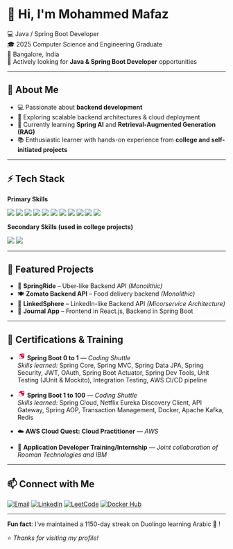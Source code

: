 # 👋 Hi, I'm Mohammed Mafaz
 
💻 Java / Spring Boot Developer  
🎓 2025 Computer Science and Engineering Graduate   
📍 Bangalore, India   
🚀 Actively looking for **Java & Spring Boot Developer** opportunities  

---

## 🧠 About Me

- 💻 Passionate about **backend development**
- 🌱 Exploring scalable backend architectures & cloud deployment
- 🤖 Currently learning **Spring AI** and **Retrieval-Augmented Generation (RAG)**
- 📚 Enthusiastic learner with hands-on experience from **college and self-initiated projects**

---

## ⚡ Tech Stack

**Primary Skills**  
<p>
  <img src="https://img.shields.io/badge/Java-orange?logo=java&logoColor=white" />
  <img src="https://img.shields.io/badge/Spring%20Boot-brightgreen?logo=springboot&logoColor=white" />
  <img src="https://img.shields.io/badge/JavaScript-yellow?logo=javascript&logoColor=black" />
  <img src="https://img.shields.io/badge/HTML5-orange?logo=html5&logoColor=white" />
  <img src="https://img.shields.io/badge/CSS3-blue?logo=css3&logoColor=white" />
  <img src="https://img.shields.io/badge/Python-blue?logo=python&logoColor=white" />
  <img src="https://img.shields.io/badge/Docker-2496ED?logo=docker&logoColor=white" />
  <img src="https://img.shields.io/badge/MySQL-4479A1?logo=mysql&logoColor=white" />
  <img src="https://img.shields.io/badge/PostgreSQL-336791?logo=postgresql&logoColor=white" />
  <img src="https://img.shields.io/badge/MongoDB-47A248?logo=mongodb&logoColor=white" />
  <img src="https://img.shields.io/badge/AWS-232F3E?logo=amazonaws&logoColor=white" />
</p>

**Secondary Skills (used in college projects)**  
<p>
  <img src="https://img.shields.io/badge/Django-092E20?logo=django&logoColor=white" />
  <img src="https://img.shields.io/badge/React-61DAFB?logo=react&logoColor=black" />
</p>

---

## 📂 Featured Projects

- 🚖 **SpringRide** – Uber-like Backend API *(Monolithic)*  
- 🍽️ **Zomato Backend API** – Food delivery backend *(Monolithic)*  
- 💼 **LinkedSphere** – LinkedIn-like Backend API  *(Micorservice Architecture)*
- 📓 **Journal App** – Frontend in React.js, Backend in Spring Boot

---

## 📜 Certifications & Training

- <img src="assets/codingshuttle.svg" height="18" />  **Spring Boot 0 to 1** — *Coding Shuttle*  
  *Skills learned:* Spring Core, Spring MVC, Spring Data JPA, Spring Security, JWT, OAuth, Spring Boot Actuator, Spring Dev Tools, Unit Testing (JUnit & Mockito), Integration Testing, AWS CI/CD pipeline

- <img src="assets/codingshuttle.svg" height="18" />  **Spring Boot 1 to 100** — *Coding Shuttle*  
  *Skills learned:* Spring Cloud, Netflix Eureka Discovery Client, API Gateway, Spring AOP, Transaction Management, Docker, Apache Kafka, Redis

- ☁️ **AWS Cloud Quest: Cloud Practitioner** — *AWS*  

- 💼 **Application Developer Training/Internship** — *Joint collaboration of Rooman Technologies and IBM*

---

## 📫 Connect with Me

[![Email](https://img.shields.io/badge/Email-D14836?logo=gmail&logoColor=white)](mailto:mohammedmafaz207@gmail.com)
[![LinkedIn](https://img.shields.io/badge/LinkedIn-0A66C2?logo=linkedin&logoColor=white)](https://linkedin.com/in/mohammed-mafaz-in)
[![LeetCode](https://img.shields.io/badge/LeetCode-Profile-orange)](https://leetcode.com/mohammed-mafaz)
[![Docker Hub](https://img.shields.io/badge/Docker%20Hub-2496ED?logo=docker&logoColor=white)](https://hub.docker.com/u/mohammedmafaz)

---

**Fun fact**: I’ve maintained a 1150-day streak on Duolingo learning Arabic 🦉 !

⭐️ *Thanks for visiting my profile!*
